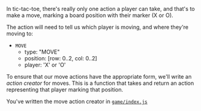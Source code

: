 In tic-tac-toe, there's really only one action a player
can take, and that's to make a move, marking a board position
with their marker (X or O).

The action will need to tell us which player is moving, and
where they're moving to:

  * `MOVE`
    - type: "MOVE"
    - position: [row: 0..2, col: 0..2]
    - player: 'X' or 'O'

To ensure that our move actions have the appropriate form, we'll
write an *action creator* for moves. This is a function that takes 
and return an action representing that player marking that position.

<guide>You've written the move action creator in [`game/index.js`](./game/index.js)</guide>
